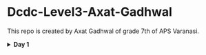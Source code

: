 # Dcdc-Level3-Axat-Gadhwal
This repo is created by Axat Gadhwal of grade 7th of APS Varanasi. 
<details>
  <summary style="font-size: 24 px; font-weight: bold;">Day 1</summary>
 <details>
   <summary> Section 1 - How to talk to computers </summary>
  <details>
    <summary>Lecture 1 - Introduction to Microprocesser Chips</summary>
  
   #### Understanding the microchip from an Arduino board..


<img src="http://cdn-reichelt.de/bilder/web/xxl_ws/A300/ARDUINO_LEONARDO_02.png" alt="Arduino Leonardo" width="800" height="500">
<br>This is an arduino board and the square shaped thing in the right-downwards is called a chip.
<BR> We will be going to understand that square thing[chip].

#### Understanding the operating structure of The microprocesser chip through a diagram

<img src="https://raw.githubusercontent.com/Axat-Gadhwal/Dcdc-Level3-Axat-Gadhwal/refs/heads/main/Axat.png">

#### Structure of the microprocessor 

<img src="https://raw.githubusercontent.com/Axat-Gadhwal/Dcdc-Level3-Axat-Gadhwal/refs/heads/main/Microchip.png">

<img src="http://www10.edacafe.com/book/ASIC/Book/CH16/CH16-12.gif">
 
 ### As seen, a chip is actually inside a package, and is connected to various "PINS" or inputs/outputs. The locations of the pins and what they are are usually driven by the design of the PCB. A chip is also a very complex system, and has various components such as -:

<br> 1. Pads = Pads in microprocessor chips are small conductive areas on the chip's surface that serve as connection points for electrical signals, power, and ground. They facilitate communication between the microprocessor and external components, such as circuit boards and peripherals. Pads can be categorized as input, output, power, or ground pads, and their design is crucial for ensuring proper functionality and signal integrity.

<br> 2. Core = A core in a microprocessor is an individual processing unit that can execute instructions. Modern CPUs often have multiple cores (e.g., dual-core, quad-core) to enable parallel processing, improving multitasking and overall performance. Each core can handle its own tasks, allowing for more efficient computing.

<br> 3. Die = A die is a small block of semiconducting material, typically silicon, that contains the integrated circuits (ICs) of a microprocessor or other electronic components. It is the physical piece of silicon that is cut from a larger wafer during the manufacturing process.

### Macros and Foundry Ip's

<img src ="https://www.vlsisystemdesign.com/wp-content/uploads/2020/11/2.jpg">

<br>Macros and Foundry IPs are essential components in microprocessor design. Macros refer to fixed, reusable design elements, such as standard cells or functional blocks, that simplify the design process. Foundry IPs, on the other hand, are specialized intellectual property provided by semiconductor foundries, tailored for specific manufacturing processes, ensuring compatibility and performance in chip production.
</details>
<details>
  <summary>Lecture 2 - Introduction to Risc-V Architecture</summary>
 
  ### Risc-V Instruction Set Architecture(ISA)

  <img src="https://github.com/Axat-Gadhwal/images/blob/main/Risc-V%20Architecture.png?raw=true">

  <br> The meaning/explanation of the different things in this diagram are=-
  <br>1.Risc-V Architecture = It is basically a Clanguage program that consists all the codes. It is like the base[also called"neev" in Hindi] of risc-V.
  <br>2.Layout = It is the interior of the chip. Like codes but not in written forms!

  ##### Both of these processes give us the desired output...

  <br>But in-between this process, one thing is required as a medium. The medium for getting output is picorv 32a.
  ###### We can understand this by the following line "The Risc-V Architecture is a specification which gets implemented by the medium{picorv 32a} and gives us the output..
  
  #### RISC-V is an open standard instruction set architecture (ISA) based on reduced instruction set computing (RISC) principles. Key features include:

<br>Open Standard: Free to use and modify, promoting innovation.
<br>Simplicity: A small set of simple instructions for efficient execution.
<br>Modular Design: Base instruction set with optional extensions for customization.
<br>Scalability: Suitable for applications ranging from low-power embedded systems to high-performance computing.

 




</details>

<details>
  <summary>Lecture 3 - From software applications to Hardware</summary>

  #### In this document, We will learn about how software applications convert into Hardware...

  <br> When we click on the Software applications it gets converted into Binary digits because the computer only recognises two operations{0&1}.
  <br> Understanding this line through a diagram...

  <img src="https://private-user-images.githubusercontent.com/163879237/315209287-5e3fb422-7ca4-4657-b805-0d314d0deec7.png?jwt=eyJhbGciOiJIUzI1NiIsInR5cCI6IkpXVCJ9.eyJpc3MiOiJnaXRodWIuY29tIiwiYXVkIjoicmF3LmdpdGh1YnVzZXJjb250ZW50LmNvbSIsImtleSI6ImtleTUiLCJleHAiOjE3MzgyNTA2NjgsIm5iZiI6MTczODI1MDM2OCwicGF0aCI6Ii8xNjM4NzkyMzcvMzE1MjA5Mjg3LTVlM2ZiNDIyLTdjYTQtNDY1Ny1iODA1LTBkMzE0ZDBkZWVjNy5wbmc_WC1BbXotQWxnb3JpdGhtPUFXUzQtSE1BQy1TSEEyNTYmWC1BbXotQ3JlZGVudGlhbD1BS0lBVkNPRFlMU0E1M1BRSzRaQSUyRjIwMjUwMTMwJTJGdXMtZWFzdC0xJTJGczMlMkZhd3M0X3JlcXVlc3QmWC1BbXotRGF0ZT0yMDI1MDEzMFQxNTE5MjhaJlgtQW16LUV4cGlyZXM9MzAwJlgtQW16LVNpZ25hdHVyZT0zNzY2YmQxMzI4ZDEyMzQwNDVkYzUzZmJmYzM3MmU0NTYzYzJlOGNiZWJmZjgzOGRmMmRiOTZmNjAxMmZmODU2JlgtQW16LVNpZ25lZEhlYWRlcnM9aG9zdCJ9.MeGIVFFEr8aYzAmoOmrJ--o1pS-QRpU4kJuHj5vkozU">

##### Understanding components of this process
<br> 1. OPERATING SYSTEM => It is the main part of this process because all the things like compilers, assemblers, etc. are present in this. An operating system (OS) is system software that manages computer hardware and software resources, providing a stable environment for applications to run. It acts as an intermediary between users and the hardware, handling tasks like memory management, process scheduling, and device control. Examples include Windows, macOS, Linux, and Android.

<br> 2. COMPILERS => A compiler is a software tool that translates high-level programming languages into machine code or intermediate code that a computer can execute. It processes the code through stages like analysis and optimization, enabling developers to write complex applications while abstracting hardware details.

<br> 3. ASSEMBLER => An assembler is a software tool that converts assembly language into machine code, enabling a computer's processor to execute instructions. It translates human-readable mnemonics into binary instructions specific to a hardware architecture.
</details>


 </details>
 <details>
  <summary>Section 2 - Soc design and Openlane </summary>

   <details>
  <summary>Lecture 1 - Introduction to Components of Opensource Digital ASIC Design </summary>

### Digital ASIC Design

 Digital ASIC Design refers to the process of creating application-specific integrated circuits (ASICs) that perform digital functions. This design process involves several stages, from initial concept to final implementation, and is characterized by a focus on optimizing performance, power consumption, and area for specific applications.

 ASIC requires mainly three components for design. The three components are :-

 #### 1. RTL IPs (Register Transfer Level Intellectual Property)
<br>Description: Pre-designed and verified blocks of code that represent specific functionalities at the RTL level.
<br>Purpose: Accelerate the design process by providing reusable components, such as arithmetic units, memory controllers, and communication interfaces

#### 2. EDA Tools (Electronic Design Automation Tools)
<br>Description: Software tools used for various stages of the ASIC design process, including simulation, synthesis, place and route, and verification.

#### 3. PDKs (Process Design Kits)

<br>PDKs (Process Design Kits) are essential resources in the ASIC design process, providing the necessary information and tools for designing integrated circuits using a specific semiconductor manufacturing process.


### Inventors

Lynn Conway and Carver Mead are renowned for their groundbreaking work in very-large-scale integration (VLSI) chip design, which revolutionized the field starting in 1978. Their collaboration led to the development of simplified design methodologies that significantly advanced digital integrated circuit design and education. Their seminal textbook, Introduction to VLSI Systems, published in 1979, became a cornerstone in VLSI education, widely adopted by universities and instrumental in shaping the curriculum for electrical engineering and computer science students.

Conway and Mead's approach emphasized the separation of design from manufacturing, introducing simplified design rules and a timing model suitable for digital design, which allowed for more efficient and cost-effective chip production. Their innovations spurred the establishment of silicon foundries, enabling independent designers to fabricate custom chips, thus democratizing access to chip design and fostering a new wave of innovation in the semiconductor industry.

The impact of their work was profound, leading to the rapid growth of VLSI technology and the emergence of numerous startups in Silicon Valley during the 1980s, which contributed to the ongoing evolution of the microelectronics landscape.

#### Open Source Digital ASIC Design

<img src ="https://github.com/Axat-Gadhwal/images/blob/main/ASIC%20design.png?raw=true" width ="500" height ="500">

### What are PDKs?

<br> A Process Design Kit (PDK) is a comprehensive set of files and documentation that provides essential resources for designing integrated circuits tailored to a specific semiconductor manufacturing process. It includes design rules, device models, layout templates, and simulation tools, enabling ASIC designers to create manufacturable layouts while ensuring compliance with fabrication standards. PDKs serve as critical toolkits that bridge the gap between design and manufacturing, facilitating accurate predictions of circuit behavior and optimizing the overall design process for reliable and efficient production.

#### Open PDKs

<br> We will now continue about How to open PDks files. 

<img src="https://github.com/Axat-Gadhwal/images/blob/main/Screenshot%20(177).png?raw=true" width="500" height="500">

### Is 130nm old or not in use?

<br>The 130nm technology is considered old and is largely not in use for modern microprocessors. It was developed in the early 2000s, and while some niche applications may still utilize it, most current microprocessors are manufactured using much smaller process nodes, such as 7nm or 5nm. However, the 130nm process technology is still relevant in certain contexts:

<br>Educational Use: The SKY130 open-source Process Design Kit (PDK) utilizes the 130nm node, making it accessible for educational purposes and for new designers to learn chip design without the high costs associated with more advanced nodes.

<br>Mixed-Signal Applications: The 130nm CMOS technology is recognized as a reliable option for mixed-signal applications, which require both analog and digital components. Its maturity and existing intellectual property (IP) make it a practical choice for specific designs.

<br>Cost-Effectiveness: For low-volume production or specific applications where cutting-edge performance is not critical, the 130nm process can be more cost-effective compared to newer technologies.

<br>Legacy Systems: Some existing systems and devices still rely on 130nm technology, and manufacturers may continue to support these products to ensure compatibility and maintenance.

<br>In summary, while 130nm is considered an older technology in the context of cutting-edge microprocessors, it still finds utility in education, specific applications, and legacy systems.

### Is 130nm fast?

<br>130 nm chips are also not slow, as verified by intel and OSU-:

<img src="https://github.com/Axat-Gadhwal/images/blob/main/Screenshot%20(178).png?raw=true" height ="600" width = 700>


</details>

<details>
  <summary>Lecture 2 - Simplified RTL to GDSII Flow </summary>

  ### Simplified RTL to GDSII Flow

  ###### Things we are going to learn

  <img src="https://github.com/Axat-Gadhwal/images/blob/main/Screenshot%20(179).png?raw=true">

  <br> So lets begin...
  
##### The RTL to GDSII ( Register Transfer Level to Graphic Design System II) design process takes many steps, that are -:
<br> Synthesis = Synthesis is the process of converting high-level RTL (Register Transfer Level) code written in VHDL or Verilog into a gate-level netlist using EDA tools like Synopsys Design Compiler. It involves optimizing the design for area, speed, and power while mapping it to specific technology libraries. The output is a gate-level netlist that serves as the foundation for physical design and further verification steps.

<img src="">
</details>


</details>


  
 </details>  
